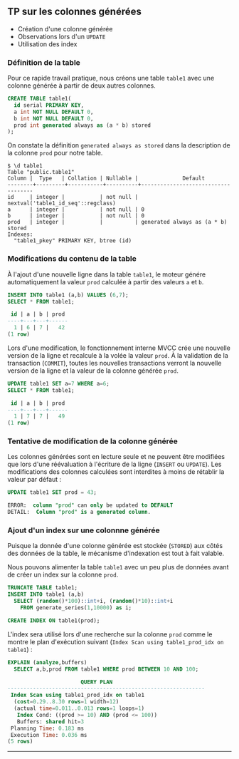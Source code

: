 ## TP sur les colonnes générées

<div class="slide-content">

  * Création d'une colonne générée
  * Observations lors d'un `UPDATE`
  * Utilisation des index

</div>

<div class="notes">

### Définition de la table

Pour ce rapide travail pratique, nous créons une table `table1` avec une colonne
générée à partir de deux autres colonnes.

```sql
CREATE TABLE table1(
  id serial PRIMARY KEY,
  a int NOT NULL DEFAULT 0,
  b int NOT NULL DEFAULT 0,
  prod int generated always as (a * b) stored
);
```

On constate la définition `generated always as stored` dans la description de 
la colonne `prod` pour notre table.

```
$ \d table1
Table "public.table1"
Column |  Type   | Collation | Nullable |              Default               
--------+---------+-----------+----------+------------------------------------
id     | integer |           | not null | nextval('table1_id_seq'::regclass)
a      | integer |           | not null | 0
b      | integer |           | not null | 0
prod   | integer |           |          | generated always as (a * b) stored
Indexes:
  "table1_pkey" PRIMARY KEY, btree (id)
```

### Modifications du contenu de la table

À l'ajout d'une nouvelle ligne dans la table `table1`, le moteur génére 
automatiquement la valeur `prod` calculée à partir des valeurs `a` et `b`.

```sql
INSERT INTO table1 (a,b) VALUES (6,7);
SELECT * FROM table1;

 id | a | b | prod 
----+---+---+------
  1 | 6 | 7 |   42
(1 row)
```

Lors d'une modification, le fonctionnement interne MVCC crée une nouvelle version
de la ligne et recalcule à la volée la valeur `prod`. À la validation de la 
transaction (`COMMIT`), toutes les nouvelles transactions verront la nouvelle 
version de la ligne et la valeur de la colonne générée `prod`.

```sql
UPDATE table1 SET a=7 WHERE a=6;
SELECT * FROM table1;

 id | a | b | prod 
----+---+---+------
  1 | 7 | 7 |   49
(1 row)
```

### Tentative de modification de la colonne générée

Les colonnes générées sont en lecture seule et ne peuvent être modifiées que lors
d'une réévaluation à l'écriture de la ligne (`INSERT` ou `UPDATE`). 
Les modifications des colonnes calculées sont interdites à moins de rétablir
la valeur par défaut :

```sql
UPDATE table1 SET prod = 43;

ERROR:  column "prod" can only be updated to DEFAULT
DETAIL:  Column "prod" is a generated column.
```

### Ajout d'un index sur une colonnne générée

Puisque la donnée d'une colonne générée est stockée (`STORED`) aux côtés des
données de la table, le mécanisme d'indexation est tout à fait valable.

Nous pouvons alimenter la table `table1` avec un peu plus de données avant de 
créer un index sur la colonne `prod`.

```sql
TRUNCATE TABLE table1;
INSERT INTO table1 (a,b) 
  SELECT (random()*100)::int+i, (random()*10)::int+i 
    FROM generate_series(1,10000) as i;

CREATE INDEX ON table1(prod);
```

L'index sera utilisé lors d'une recherche sur la colonne `prod` comme le montre
le plan d'exécution suivant (`Index Scan using table1_prod_idx on table1`) :

```sql
EXPLAIN (analyze,buffers)
  SELECT a,b,prod FROM table1 WHERE prod BETWEEN 10 AND 100;

                       QUERY PLAN
--------------------------------------------------------------
 Index Scan using table1_prod_idx on table1
  (cost=0.29..8.30 rows=1 width=12)
  (actual time=0.011..0.013 rows=1 loops=1)
   Index Cond: ((prod >= 10) AND (prod <= 100))
   Buffers: shared hit=3
 Planning Time: 0.183 ms
 Execution Time: 0.036 ms
(5 rows)

```

</div>

----